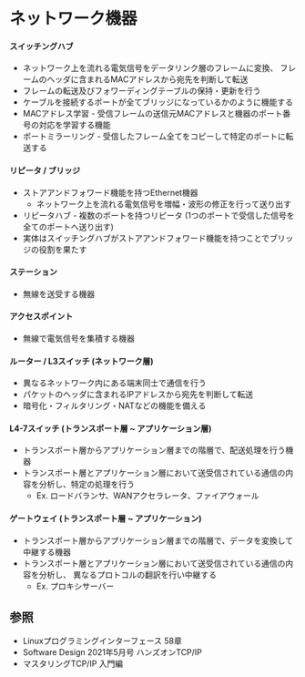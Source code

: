 # ネットワーク機器
#### スイッチングハブ
- ネットワーク上を流れる電気信号をデータリンク層のフレームに変換、
  フレームのヘッダに含まれるMACアドレスから宛先を判断して転送
- フレームの転送及びフォワーディングテーブルの保持・更新を行う
- ケーブルを接続するポートが全てブリッジになっているかのように機能する
- MACアドレス学習 - 受信フレームの送信元MACアドレスと機器のポート番号の対応を学習する機能
- ポートミラーリング - 受信したフレーム全てをコピーして特定のポートに転送する

#### リピータ / ブリッジ
- ストアアンドフォワード機能を持つEthernet機器
  - ネットワーク上を流れる電気信号を増幅・波形の修正を行って送り出す
- リピータハブ - 複数のポートを持つリピータ (1つのポートで受信した信号を全てのポートへ送り出す)
- 実体はスイッチングハブがストアアンドフォワード機能を持つことでブリッジの役割を果たす

#### ステーション
- 無線を送受する機器

#### アクセスポイント
- 無線で電気信号を集積する機器

#### ルーター / L3スイッチ (ネットワーク層)
- 異なるネットワーク内にある端末同士で通信を行う
- パケットのヘッダに含まれるIPアドレスから宛先を判断して転送
- 暗号化・フィルタリング・NATなどの機能を備える

#### L4-7スイッチ (トランスポート層 ~ アプリケーション層)
- トランスポート層からアプリケーション層までの階層で、配送処理を行う機器
- トランスポート層とアプリケーション層において送受信されている通信の内容を分析し、特定の処理を行う
  - Ex. ロードバランサ、WANアクセラレータ、ファイアウォール

#### ゲートウェイ (トランスポート層 ~ アプリケーション)
- トランスポート層からアプリケーション層までの階層で、データを変換して中継する機器
- トランスポート層とアプリケーション層において送受信されている通信の内容を分析し、
  異なるプロトコルの翻訳を行い中継する
  - Ex. プロキシサーバー

## 参照
- Linuxプログラミングインターフェース 58章
- Software Design 2021年5月号 ハンズオンTCP/IP
- マスタリングTCP/IP 入門編
